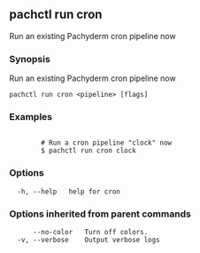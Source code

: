 ## pachctl run cron

Run an existing Pachyderm cron pipeline now

### Synopsis

Run an existing Pachyderm cron pipeline now

```
pachctl run cron <pipeline> [flags]
```

### Examples

```

		# Run a cron pipeline "clock" now
		$ pachctl run cron clock
```

### Options

```
  -h, --help   help for cron
```

### Options inherited from parent commands

```
      --no-color   Turn off colors.
  -v, --verbose    Output verbose logs
```

